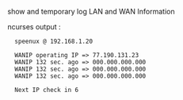 show and temporary log LAN and WAN Information







ncurses output :

      speenux @ 192.168.1.20 

      WANIP operating IP => 77.190.131.23 
      WANIP 132 sec. ago => 000.000.000.000
      WANIP 132 sec. ago => 000.000.000.000
      WANIP 132 sec. ago => 000.000.000.000

      Next IP check in 6




